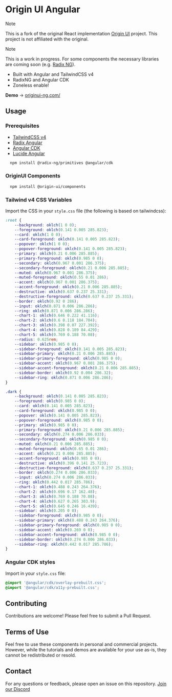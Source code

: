 # Origin UI Angular

> [!NOTE]
> This is a fork of the original React implementation [Origin UI](https://originui.com/) project. This project is not affiliated with the original.

> [!NOTE]
> This is a work in progress. For some components the necessary libraries are coming soon (e.g. [Radix NG](https://www.radix-ng.com/primitives/overview/introduction)).

- Built with Angular and TailwindCSS v4
- RadixNG and Angular CDK
- Zoneless enable!

**Demo** → [originui-ng.com/](https://originui-ng.com/)

## Usage

### Prerequisites

- [TailwindCSS v4](https://tailwindcss.com/)
- [Radix Angular](https://radix-ng.com)
- [Angular CDK](https://material.angular.io/cdk/categories)
- [Lucide Angular](https://lucide.dev/guide/packages/lucide-angular)

```bash
  npm install @radix-ng/primitives @angular/cdk
```

### OriginUI Components

```bash
  npm install @origin-ui/components
```

### Tailwind v4 CSS Variables
Import the CSS in your `style.css` file (the following is based on tailwindcss):

```css
:root {
    --background: oklch(1 0 0);
    --foreground: oklch(0.141 0.005 285.823);
    --card: oklch(1 0 0);
    --card-foreground: oklch(0.141 0.005 285.823);
    --popover: oklch(1 0 0);
    --popover-foreground: oklch(0.141 0.005 285.823);
    --primary: oklch(0.21 0.006 285.885);
    --primary-foreground: oklch(0.985 0 0);
    --secondary: oklch(0.967 0.001 286.375);
    --secondary-foreground: oklch(0.21 0.006 285.885);
    --muted: oklch(0.967 0.001 286.375);
    --muted-foreground: oklch(0.55 0.01 286);
    --accent: oklch(0.967 0.001 286.375);
    --accent-foreground: oklch(0.21 0.006 285.885);
    --destructive: oklch(0.637 0.237 25.331);
    --destructive-foreground: oklch(0.637 0.237 25.331);
    --border: oklch(0.92 0 286);
    --input: oklch(0.871 0.006 286.286);
    --ring: oklch(0.871 0.006 286.286);
    --chart-1: oklch(0.646 0.222 41.116);
    --chart-2: oklch(0.6 0.118 184.704);
    --chart-3: oklch(0.398 0.07 227.392);
    --chart-4: oklch(0.828 0.189 84.429);
    --chart-5: oklch(0.769 0.188 70.08);
    --radius: 0.625rem;
    --sidebar: oklch(0.985 0 0);
    --sidebar-foreground: oklch(0.141 0.005 285.823);
    --sidebar-primary: oklch(0.21 0.006 285.885);
    --sidebar-primary-foreground: oklch(0.985 0 0);
    --sidebar-accent: oklch(0.967 0.001 286.375);
    --sidebar-accent-foreground: oklch(0.21 0.006 285.885);
    --sidebar-border: oklch(0.92 0.004 286.32);
    --sidebar-ring: oklch(0.871 0.006 286.286);
}

.dark {
    --background: oklch(0.141 0.005 285.823);
    --foreground: oklch(0.985 0 0);
    --card: oklch(0.141 0.005 285.823);
    --card-foreground: oklch(0.985 0 0);
    --popover: oklch(0.141 0.005 285.823);
    --popover-foreground: oklch(0.985 0 0);
    --primary: oklch(0.985 0 0);
    --primary-foreground: oklch(0.21 0.006 285.885);
    --secondary: oklch(0.274 0.006 286.033);
    --secondary-foreground: oklch(0.985 0 0);
    --muted: oklch(0.21 0.006 285.885);
    --muted-foreground: oklch(0.65 0.01 286);
    --accent: oklch(0.21 0.006 285.885);
    --accent-foreground: oklch(0.985 0 0);
    --destructive: oklch(0.396 0.141 25.723);
    --destructive-foreground: oklch(0.637 0.237 25.331);
    --border: oklch(0.274 0.006 286.033);
    --input: oklch(0.274 0.006 286.033);
    --ring: oklch(0.442 0.017 285.786);
    --chart-1: oklch(0.488 0.243 264.376);
    --chart-2: oklch(0.696 0.17 162.48);
    --chart-3: oklch(0.769 0.188 70.08);
    --chart-4: oklch(0.627 0.265 303.9);
    --chart-5: oklch(0.645 0.246 16.439);
    --sidebar: oklch(0.205 0 0);
    --sidebar-foreground: oklch(0.985 0 0);
    --sidebar-primary: oklch(0.488 0.243 264.376);
    --sidebar-primary-foreground: oklch(0.985 0 0);
    --sidebar-accent: oklch(0.269 0 0);
    --sidebar-accent-foreground: oklch(0.985 0 0);
    --sidebar-border: oklch(0.274 0.006 286.033);
    --sidebar-ring: oklch(0.442 0.017 285.786);
}
```

### Angular CDK styles
Import in your `style.css` file:

```css
@import '@angular/cdk/overlay-prebuilt.css';
@import '@angular/cdk/a11y-prebuilt.css';
```

## Contributing

Contributions are welcome! Please feel free to submit a Pull Request.

## Terms of Use

Feel free to use these components in personal and commercial projects. However, while the tutorials and demos are available for your use as-is, they cannot be redistributed or resold.

## Contact

For any questions or feedback, please open an issue on this repository.
[Join our Discord](https://discord.gg/NaJb2XRWX9)
